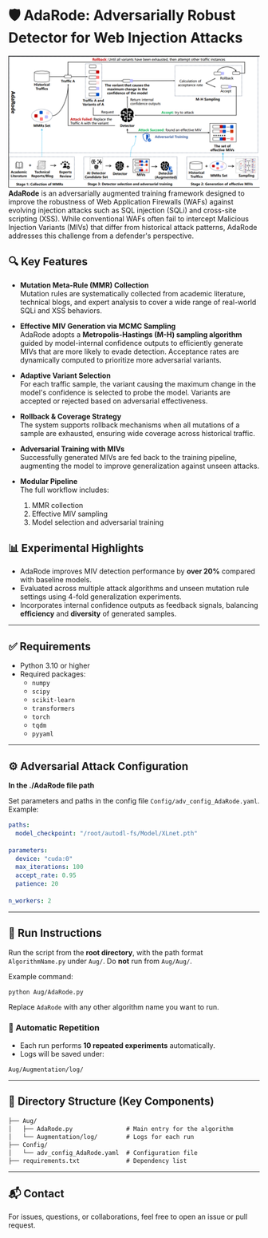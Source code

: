 # 🛡️ AdaRode: Adversarially Robust Detector for Web Injection Attacks
![Alt text](image.png)
**AdaRode** is an adversarially augmented training framework designed to improve the robustness of Web Application Firewalls (WAFs) against evolving injection attacks such as SQL injection (SQLi) and cross-site scripting (XSS). While conventional WAFs often fail to intercept Malicious Injection Variants (MIVs) that differ from historical attack patterns, AdaRode addresses this challenge from a defender's perspective.

## 🔍 Key Features

- **Mutation Meta-Rule (MMR) Collection**  
  Mutation rules are systematically collected from academic literature, technical blogs, and expert analysis to cover a wide range of real-world SQLi and XSS behaviors.

- **Effective MIV Generation via MCMC Sampling**  
  AdaRode adopts a **Metropolis-Hastings (M-H) sampling algorithm** guided by model-internal confidence outputs to efficiently generate MIVs that are more likely to evade detection. Acceptance rates are dynamically computed to prioritize more adversarial variants.

- **Adaptive Variant Selection**  
  For each traffic sample, the variant causing the maximum change in the model's confidence is selected to probe the model. Variants are accepted or rejected based on adversarial effectiveness.

- **Rollback & Coverage Strategy**  
  The system supports rollback mechanisms when all mutations of a sample are exhausted, ensuring wide coverage across historical traffic.

- **Adversarial Training with MIVs**  
  Successfully generated MIVs are fed back to the training pipeline, augmenting the model to improve generalization against unseen attacks.

- **Modular Pipeline**  
  The full workflow includes:  
  1. MMR collection  
  2. Effective MIV sampling  
  3. Model selection and adversarial training

## 📊 Experimental Highlights

- AdaRode improves MIV detection performance by **over 20%** compared with baseline models.
- Evaluated across multiple attack algorithms and unseen mutation rule settings using 4-fold generalization experiments.
- Incorporates internal confidence outputs as feedback signals, balancing **efficiency** and **diversity** of generated samples.

---

## ✅ Requirements

- Python 3.10 or higher  
- Required packages:
  - `numpy`
  - `scipy`
  - `scikit-learn`
  - `transformers`
  - `torch`
  - `tqdm`
  - `pyyaml`

---

## ⚙️ Adversarial Attack Configuration

**In the ./AdaRode file path**

Set parameters and paths in the config file `Config/adv_config_AdaRode.yaml`. Example:

```yaml
paths:
  model_checkpoint: "/root/autodl-fs/Model/XLnet.pth"

parameters:
  device: "cuda:0"
  max_iterations: 100
  accept_rate: 0.95
  patience: 20

n_workers: 2
```

---

## 🚀 Run Instructions

Run the script from the **root directory**, with the path format `AlgorithmName.py` under `Aug/`. Do **not** run from `Aug/Aug/`.

Example command:

```bash
python Aug/AdaRode.py
```

Replace `AdaRode` with any other algorithm name you want to run.

### 🔁 Automatic Repetition

- Each run performs **10 repeated experiments** automatically.
- Logs will be saved under:

```
Aug/Augmentation/log/
```

---

## 📂 Directory Structure (Key Components)

```
├── Aug/
│   ├── AdaRode.py               # Main entry for the algorithm
│   └── Augmentation/log/        # Logs for each run
├── Config/
│   └── adv_config_AdaRode.yaml  # Configuration file
├── requirements.txt             # Dependency list
```

---

## 📬 Contact

For issues, questions, or collaborations, feel free to open an issue or pull request.
